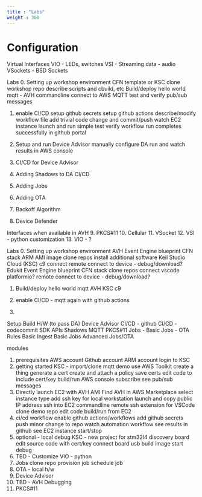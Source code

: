 ```yaml
---
title : "Labs"
weight : 300
---
```


# Configuration

Virtual Interfaces
VIO - LEDs, switches
VSI - Streaming data - audio
VSockets - BSD Sockets

Labs
0. Setting up workshop environment
CFN template or KSC
clone workshop repo
describe scripts and cbuild, etc
Build/deploy hello world mqtt - AVH commandline
connect to AWS MQTT test and verify pub/sub messages

1. enable CI/CD
setup github secrets
setup github actions
describe/modify workflow file
add trivial code change and commit/push
watch EC2 instance launch and run simple test
verify workflow run completes successfully in github portal

3. Setup and run Device Advisor
    manually configure DA
    run and watch results in AWS console
    
4. CI/CD for Device Advisor

5. Adding Shadows to DA CI/CD

6. Adding Jobs

7. Adding OTA

8. Backoff Algorithm

9. Device Defender

Interfaces when available in AVH
9. PKCS#11
10. Cellular
11. VSocket
12. VSI - python customization
13. VIO - ?

Labs
0. Setting up workshop environment
  AVH
    Event Engine blueprint
    CFN stack
    ARM AMI image
    clone repos
    install additional software
    Keil Studio Cloud (KSC)
    c9 connect 
    remote connect to device - debug/download?
  Edukit
    Event Engine blueprint
    CFN stack
    clone repos
    connect vscode
    platformio?
    remote connect to device - debug/download?

1. Build/deploy hello world mqtt
  AVH
    KSC
    c9

2. enable CI/CD - mqtt again with github actions
3. 
Setup
Build H/W (to pass DA)
Device Advisor
CI/CD - github
CI/CD - codecommit
SDK APIs
  Shadows
  MQTT
  PKCS#11
  Jobs - Basic
  Jobs - OTA
Rules
Basic Ingest
Basic Jobs
Advanced Jobs/OTA



modules
1. prerequisites
    AWS account
    Github account
    ARM account
    login to KSC
2. getting started
    KSC - import/clone mqtt demo
    use AWS Toolkit
        create a thing
        generate a cert
        create and attach a policy
        save certs
        edit code to include cert/key
    build/run
    AWS console subscribe
    see pub/sub messages
3. Directly launch EC2 with AVH AMI
    Find AVH in AWS Marketplace
    select instance type
    add ssh key for local workstation
    launch and copy public IP address
    ssh into EC2 commandline
    remote ssh extension for VSCode
    clone demo repo
    edit code
    build/run from EC2
4. ci/cd workflow
    enable github actions/workflows
    add github secrets
    push minor change to repo
    watch automation workflow
    see results in github
    see EC2 instance start/stop
5. optional - local debug
    KSC - new project for stm32l4 discovery board
    edit source code with cert/key
    connect board usb
    build image
    start debug
6. TBD - Customize VIO - python
7. Jobs
    clone repo
    provision job
    schedule job
8. OTA - local h/w
9. Device Advisor
10. TBD - AVH Debugging
11. PKCS#11
